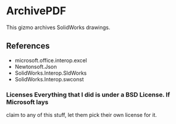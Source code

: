 # ArchivePDF

This gizmo archives SolidWorks drawings.

## References 
- microsoft.office.interop.excel 
- Newtonsoft.Json 
- SolidWorks.Interop.SldWorks 
- SolidWorks.Interop.swconst

### Licenses Everything that I did is under a BSD License. If Microsoft lays
claim to any of this stuff, let them pick their own license for it.
